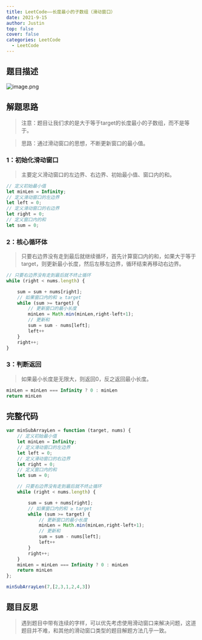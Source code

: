```yaml
---
title: LeetCode——长度最小的子数组（滑动窗口）
date: 2021-9-15
author: Justin
top: false
cover: false
categories: LeetCode
  - LeetCode
---
```


## 题目描述
![image.png](https://img-blog.csdnimg.cn/img_convert/2d32692e1808cda349a3b753db2a15bd.png)

## 解题思路
>注意：题目让我们求的是大于等于target的长度最小的子数组，而不是等于。

>思路：通过滑动窗口的思想，不断更新窗口的最小值。

### 1：初始化滑动窗口
>主要定义滑动窗口的左边界、右边界、初始最小值、窗口内的和。

```js
// 定义初始最小值
let minLen = Infinity;
// 定义滑动窗口的左边界
let left = 0;
// 定义滑动窗口的右边界
let right = 0;
// 定义窗口内的和
let sum = 0;
```

### 2：核心循环体
>只要右边界没有走到最后就继续循环，首先计算窗口内的和，如果大于等于target，则更新最小长度，然后左移左边界，循环结束再移动右边界。

```js
// 只要右边界没有走到最后就不终止循环
while (right < nums.length) {

    sum = sum + nums[right];
    // 如果窗口内的和 ≥ target
    while (sum >= target) {
        // 更新窗口的最小长度
        minLen = Math.min(minLen,right-left+1);
        // 更新和
        sum = sum - nums[left];
        left++
    }
    right++;
}
```

### 3：判断返回
>如果最小长度是无限大，则返回0，反之返回最小长度。

```js
minLen = minLen === Infinity ? 0 : minLen
return minLen
```

## 完整代码
```js
var minSubArrayLen = function (target, nums) {
    // 定义初始最小值
    let minLen = Infinity;
    // 定义滑动窗口的左边界
    let left = 0;
    // 定义滑动窗口的右边界
    let right = 0;
    // 定义窗口内的和
    let sum = 0;

    // 只要右边界没有走到最后就不终止循环
    while (right < nums.length) {

        sum = sum + nums[right];
        // 如果窗口内的和 ≥ target
        while (sum >= target) {
            // 更新窗口的最小长度
            minLen = Math.min(minLen,right-left+1);
            // 更新和
            sum = sum - nums[left];
            left++
        }
        right++;
    }
    minLen = minLen === Infinity ? 0 : minLen
    return minLen
};

minSubArrayLen(7,[2,3,1,2,4,3])
```

## 题目反思
>遇到题目中带有连续的字样，可以优先考虑使用滑动窗口来解决问题，这道题目并不难，和其他的滑动窗口类型的题目解题方法几乎一致。
